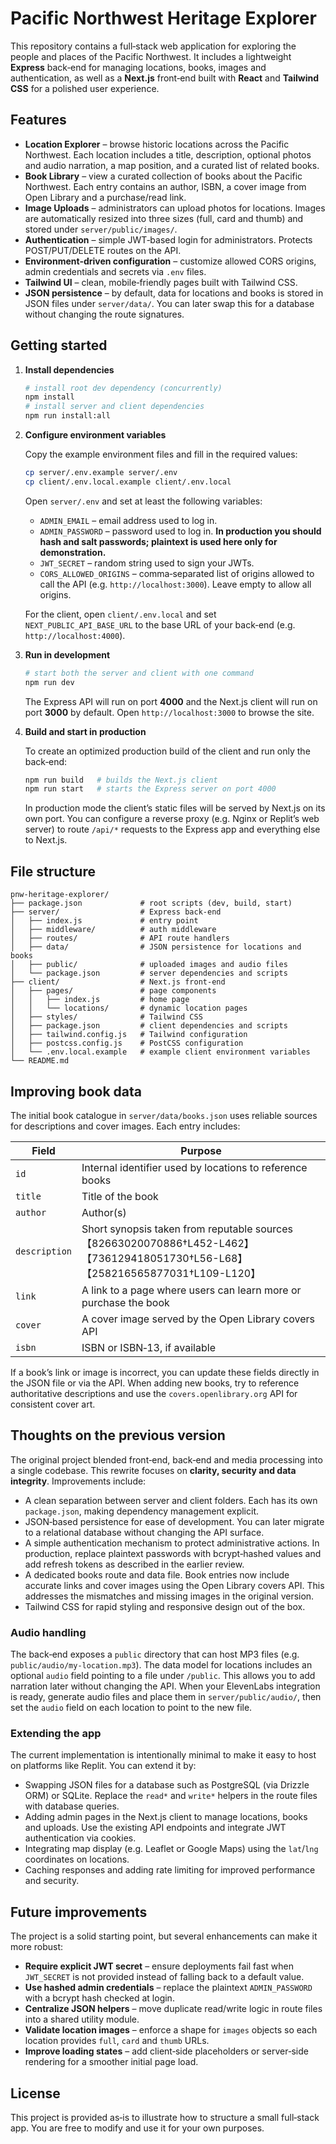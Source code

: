 # Pacific Northwest Heritage Explorer

This repository contains a full‑stack web application for exploring the people and places of the Pacific Northwest.
It includes a lightweight **Express** back‑end for managing locations, books, images and authentication, as well as a **Next.js** front‑end built with **React** and **Tailwind CSS** for a polished user experience.

## Features

* **Location Explorer** – browse historic locations across the Pacific Northwest. Each location includes a title, description, optional photos and audio narration, a map position, and a curated list of related books.
* **Book Library** – view a curated collection of books about the Pacific Northwest. Each entry contains an author, ISBN, a cover image from Open Library and a purchase/read link.
* **Image Uploads** – administrators can upload photos for locations. Images are automatically resized into three sizes (full, card and thumb) and stored under `server/public/images/`.  
* **Authentication** – simple JWT‑based login for administrators. Protects POST/PUT/DELETE routes on the API.  
* **Environment‑driven configuration** – customize allowed CORS origins, admin credentials and secrets via `.env` files.  
* **Tailwind UI** – clean, mobile‑friendly pages built with Tailwind CSS.  
* **JSON persistence** – by default, data for locations and books is stored in JSON files under `server/data/`.  You can later swap this for a database without changing the route signatures.

## Getting started

1. **Install dependencies**

   ```sh
   # install root dev dependency (concurrently)
   npm install
   # install server and client dependencies
   npm run install:all
   ```

2. **Configure environment variables**

   Copy the example environment files and fill in the required values:

   ```sh
   cp server/.env.example server/.env
   cp client/.env.local.example client/.env.local
   ```

   Open `server/.env` and set at least the following variables:

   - `ADMIN_EMAIL` – email address used to log in.
   - `ADMIN_PASSWORD` – password used to log in.  **In production you should hash and salt passwords; plaintext is used here only for demonstration.**
   - `JWT_SECRET` – random string used to sign your JWTs.
   - `CORS_ALLOWED_ORIGINS` – comma‑separated list of origins allowed to call the API (e.g. `http://localhost:3000`).  Leave empty to allow all origins.

   For the client, open `client/.env.local` and set `NEXT_PUBLIC_API_BASE_URL` to the base URL of your back‑end (e.g. `http://localhost:4000`).

3. **Run in development**

   ```sh
   # start both the server and client with one command
   npm run dev
   ```

   The Express API will run on port **4000** and the Next.js client will run on port **3000** by default.  Open `http://localhost:3000` to browse the site.

4. **Build and start in production**

   To create an optimized production build of the client and run only the back‑end:

   ```sh
   npm run build   # builds the Next.js client
   npm run start   # starts the Express server on port 4000
   ```

   In production mode the client’s static files will be served by Next.js on its own port.  You can configure a reverse proxy (e.g. Nginx or Replit’s web server) to route `/api/*` requests to the Express app and everything else to Next.js.

## File structure

```
pnw-heritage-explorer/
├── package.json             # root scripts (dev, build, start)
├── server/                  # Express back‑end
│   ├── index.js             # entry point
│   ├── middleware/          # auth middleware
│   ├── routes/              # API route handlers
│   ├── data/                # JSON persistence for locations and books
│   ├── public/              # uploaded images and audio files
│   └── package.json         # server dependencies and scripts
├── client/                  # Next.js front‑end
│   ├── pages/               # page components
│   │   ├── index.js         # home page
│   │   └── locations/       # dynamic location pages
│   ├── styles/              # Tailwind CSS
│   ├── package.json         # client dependencies and scripts
│   ├── tailwind.config.js   # Tailwind configuration
│   ├── postcss.config.js    # PostCSS configuration
│   └── .env.local.example   # example client environment variables
└── README.md
```

## Improving book data

The initial book catalogue in `server/data/books.json` uses reliable sources for descriptions and cover images.  Each entry includes:

| Field | Purpose |
| --- | --- |
| `id` | Internal identifier used by locations to reference books |
| `title` | Title of the book |
| `author` | Author(s) |
| `description` | Short synopsis taken from reputable sources【82663020070886†L452-L462】【736129418051730†L56-L68】【258216565877031†L109-L120】 |
| `link` | A link to a page where users can learn more or purchase the book |
| `cover` | A cover image served by the Open Library covers API |
| `isbn` | ISBN or ISBN‑13, if available |

If a book’s link or image is incorrect, you can update these fields directly in the JSON file or via the API.  When adding new books, try to reference authoritative descriptions and use the `covers.openlibrary.org` API for consistent cover art.

## Thoughts on the previous version

The original project blended front‑end, back‑end and media processing into a single codebase.  This rewrite focuses on **clarity, security and data integrity**.  Improvements include:

* A clean separation between server and client folders.  Each has its own `package.json`, making dependency management explicit.
* JSON‑based persistence for ease of development.  You can later migrate to a relational database without changing the API surface.
* A simple authentication mechanism to protect administrative actions.  In production, replace plaintext passwords with bcrypt‑hashed values and add refresh tokens as described in the earlier review.
* A dedicated books route and data file.  Book entries now include accurate links and cover images using the Open Library covers API.  This addresses the mismatches and missing images in the original version.
* Tailwind CSS for rapid styling and responsive design out of the box.

### Audio handling

The back‑end exposes a `public` directory that can host MP3 files (e.g. `public/audio/my-location.mp3`).  The data model for locations includes an optional `audio` field pointing to a file under `/public`.  This allows you to add narration later without changing the API.  When your ElevenLabs integration is ready, generate audio files and place them in `server/public/audio/`, then set the `audio` field on each location to point to the new file.

### Extending the app

The current implementation is intentionally minimal to make it easy to host on platforms like Replit.  You can extend it by:

* Swapping JSON files for a database such as PostgreSQL (via Drizzle ORM) or SQLite.  Replace the `read*` and `write*` helpers in the route files with database queries.
* Adding admin pages in the Next.js client to manage locations, books and uploads.  Use the existing API endpoints and integrate JWT authentication via cookies.
* Integrating map display (e.g. Leaflet or Google Maps) using the `lat`/`lng` coordinates on locations.
* Caching responses and adding rate limiting for improved performance and security.

## Future improvements

The project is a solid starting point, but several enhancements can make it more robust:

* **Require explicit JWT secret** – ensure deployments fail fast when `JWT_SECRET` is not provided instead of falling back to a default value.
* **Use hashed admin credentials** – replace the plaintext `ADMIN_PASSWORD` with a bcrypt hash checked at login.
* **Centralize JSON helpers** – move duplicate read/write logic in route files into a shared utility module.
* **Validate location images** – enforce a shape for `images` objects so each location provides `full`, `card` and `thumb` URLs.
* **Improve loading states** – add client‑side placeholders or server‑side rendering for a smoother initial page load.

## License

This project is provided as‑is to illustrate how to structure a small full‑stack app.  You are free to modify and use it for your own purposes.